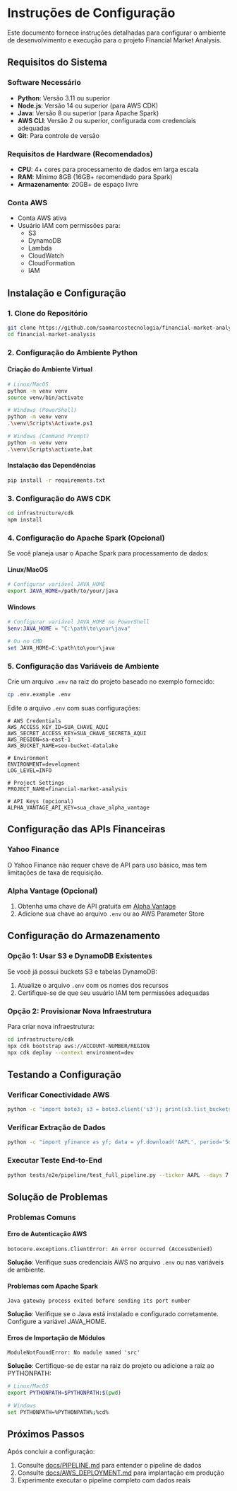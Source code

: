 # Instruções de Configuração

Este documento fornece instruções detalhadas para configurar o ambiente de desenvolvimento e execução para o projeto Financial Market Analysis.

## Requisitos do Sistema

### Software Necessário

- **Python**: Versão 3.11 ou superior
- **Node.js**: Versão 14 ou superior (para AWS CDK)
- **Java**: Versão 8 ou superior (para Apache Spark)
- **AWS CLI**: Versão 2 ou superior, configurada com credenciais adequadas
- **Git**: Para controle de versão

### Requisitos de Hardware (Recomendados)

- **CPU**: 4+ cores para processamento de dados em larga escala
- **RAM**: Mínimo 8GB (16GB+ recomendado para Spark)
- **Armazenamento**: 20GB+ de espaço livre

### Conta AWS

- Conta AWS ativa
- Usuário IAM com permissões para:
  - S3
  - DynamoDB
  - Lambda
  - CloudWatch
  - CloudFormation
  - IAM

## Instalação e Configuração

### 1. Clone do Repositório

```bash
git clone https://github.com/saomarcostecnologia/financial-market-analysis.git
cd financial-market-analysis
```

### 2. Configuração do Ambiente Python

#### Criação do Ambiente Virtual

```bash
# Linux/MacOS
python -m venv venv
source venv/bin/activate

# Windows (PowerShell)
python -m venv venv
.\venv\Scripts\Activate.ps1

# Windows (Command Prompt)
python -m venv venv
.\venv\Scripts\activate.bat
```

#### Instalação das Dependências

```bash
pip install -r requirements.txt
```

### 3. Configuração do AWS CDK

```bash
cd infrastructure/cdk
npm install
```

### 4. Configuração do Apache Spark (Opcional)

Se você planeja usar o Apache Spark para processamento de dados:

#### Linux/MacOS

```bash
# Configurar variável JAVA_HOME
export JAVA_HOME=/path/to/your/java
```

#### Windows

```powershell
# Configurar variável JAVA_HOME no PowerShell
$env:JAVA_HOME = "C:\path\to\your\java"

# Ou no CMD
set JAVA_HOME=C:\path\to\your\java
```

### 5. Configuração das Variáveis de Ambiente

Crie um arquivo `.env` na raiz do projeto baseado no exemplo fornecido:

```bash
cp .env.example .env
```

Edite o arquivo `.env` com suas configurações:

```
# AWS Credentials
AWS_ACCESS_KEY_ID=SUA_CHAVE_AQUI
AWS_SECRET_ACCESS_KEY=SUA_CHAVE_SECRETA_AQUI
AWS_REGION=sa-east-1
AWS_BUCKET_NAME=seu-bucket-datalake

# Environment
ENVIRONMENT=development
LOG_LEVEL=INFO

# Project Settings
PROJECT_NAME=financial-market-analysis

# API Keys (opcional)
ALPHA_VANTAGE_API_KEY=sua_chave_alpha_vantage
```

## Configuração das APIs Financeiras

### Yahoo Finance

O Yahoo Finance não requer chave de API para uso básico, mas tem limitações de taxa de requisição.

### Alpha Vantage (Opcional)

1. Obtenha uma chave de API gratuita em [Alpha Vantage](https://www.alphavantage.co/support/#api-key)
2. Adicione sua chave ao arquivo `.env` ou ao AWS Parameter Store

## Configuração do Armazenamento

### Opção 1: Usar S3 e DynamoDB Existentes

Se você já possui buckets S3 e tabelas DynamoDB:

1. Atualize o arquivo `.env` com os nomes dos recursos
2. Certifique-se de que seu usuário IAM tem permissões adequadas

### Opção 2: Provisionar Nova Infraestrutura

Para criar nova infraestrutura:

```bash
cd infrastructure/cdk
npx cdk bootstrap aws://ACCOUNT-NUMBER/REGION
npx cdk deploy --context environment=dev
```

## Testando a Configuração

### Verificar Conectividade AWS

```bash
python -c "import boto3; s3 = boto3.client('s3'); print(s3.list_buckets())"
```

### Verificar Extração de Dados

```bash
python -c "import yfinance as yf; data = yf.download('AAPL', period='5d'); print(data.head())"
```

### Executar Teste End-to-End

```bash
python tests/e2e/pipeline/test_full_pipeline.py --ticker AAPL --days 7 --steps bronze
```

## Solução de Problemas

### Problemas Comuns

#### Erro de Autenticação AWS

```
botocore.exceptions.ClientError: An error occurred (AccessDenied)
```

**Solução**: Verifique suas credenciais AWS no arquivo `.env` ou nas variáveis de ambiente.

#### Problemas com Apache Spark

```
Java gateway process exited before sending its port number
```

**Solução**: Verifique se o Java está instalado e configurado corretamente. Configure a variável JAVA_HOME.

#### Erros de Importação de Módulos

```
ModuleNotFoundError: No module named 'src'
```

**Solução**: Certifique-se de estar na raiz do projeto ou adicione a raiz ao PYTHONPATH:

```bash
# Linux/MacOS
export PYTHONPATH=$PYTHONPATH:$(pwd)

# Windows
set PYTHONPATH=%PYTHONPATH%;%cd%
```

## Próximos Passos

Após concluir a configuração:

1. Consulte [docs/PIPELINE.md](PIPELINE.md) para entender o pipeline de dados
2. Consulte [docs/AWS_DEPLOYMENT.md](AWS_DEPLOYMENT.md) para implantação em produção
3. Experimente executar o pipeline completo com dados reais